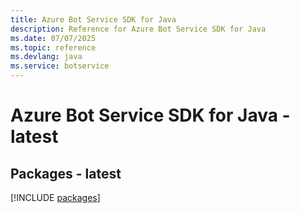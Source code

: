 ```yaml
---
title: Azure Bot Service SDK for Java
description: Reference for Azure Bot Service SDK for Java
ms.date: 07/07/2025
ms.topic: reference
ms.devlang: java
ms.service: botservice
---
```

# Azure Bot Service SDK for Java - latest
## Packages - latest
[!INCLUDE [packages](bot-service-index.md)]